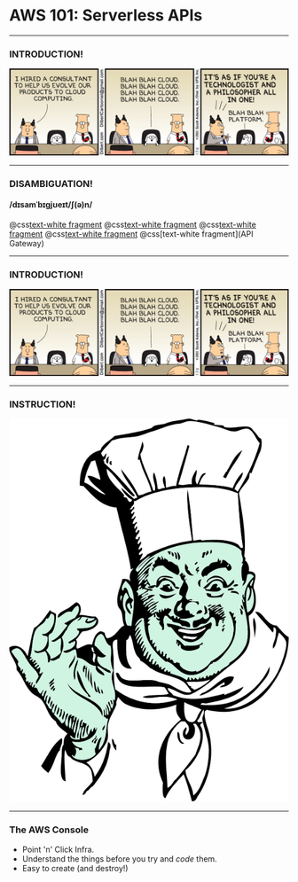 # AWS 101: Serverless APIs

---

### INTRODUCTION!

![IMAGE](assets/img/cloud.jpg)

---

### DISAMBIGUATION!

#### /dɪsamˈbɪɡjʊeɪt/ʃ(ə)n/

@css[text-white fragment](AWS)
@css[text-white fragment](Serverless)
@css[text-white fragment](IAM)
@css[text-white fragment](Lambda)
@css[text-white fragment](API Gateway)

---

### INTRODUCTION!

![IMAGE](assets/img/cloud.jpg)

---

### INSTRUCTION!

![IMAGE](assets/img/chef.png)

---

### The AWS Console

- Point 'n' Click Infra.
- Understand the things before you try and _code_ them.
- Easy to create (and destroy!)
